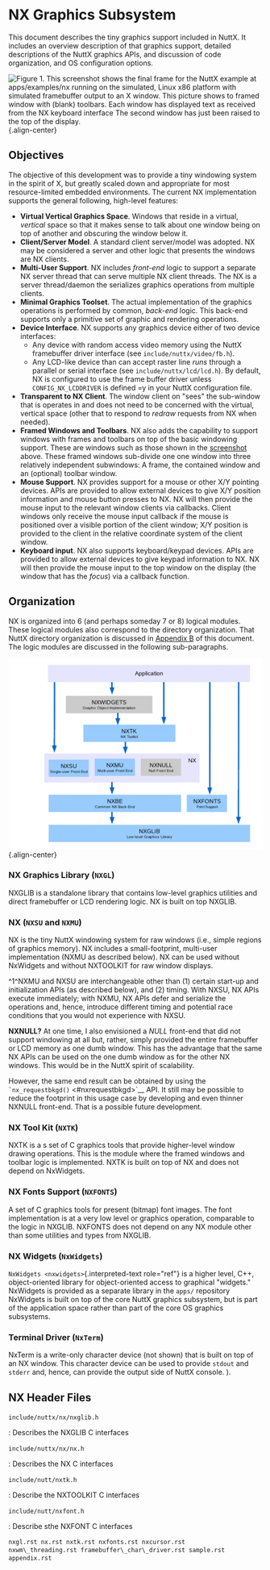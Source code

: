 NX Graphics Subsystem
=====================

This document describes the tiny graphics support included in NuttX. It
includes an overview description of that graphics support, detailed
descriptions of the NuttX graphics APIs, and discussion of code
organization, and OS configuration options.

![**Figure 1**. This screenshot shows the final frame for the NuttX
example at `apps/examples/nx` running on the simulated, Linux x86
platform with simulated framebuffer output to an X window. This picture
shows to framed window with (blank) toolbars. Each window has displayed
text as received from the NX keyboard interface The second window has
just been raised to the top of the
display.](NuttXScreenShot.jpg){.align-center}

Objectives
----------

The objective of this development was to provide a tiny windowing system
in the spirit of X, but greatly scaled down and appropriate for most
resource-limited embedded environments. The current NX implementation
supports the general following, high-level features:

-   **Virtual Vertical Graphics Space**. Windows that reside in a
    virtual, *vertical* space so that it makes sense to talk about one
    window being on top of another and obscuring the window below it.
-   **Client/Server Model**. A standard client server/model was adopted.
    NX may be considered a server and other logic that presents the
    windows are NX clients.
-   **Multi-User Support**. NX includes *front-end* logic to support a
    separate NX server thread that can serve multiple NX client threads.
    The NX is a server thread/daemon the serializes graphics operations
    from multiple clients.
-   **Minimal Graphics Toolset**. The actual implementation of the
    graphics operations is performed by common, *back-end* logic. This
    back-end supports only a primitive set of graphic and rendering
    operations.
-   **Device Interface**. NX supports any graphics device either of two
    device interfaces:
    -   Any device with random access video memory using the NuttX
        framebuffer driver interface (see `include/nuttx/video/fb.h`).
    -   Any LCD-like device than can accept raster line *runs* through a
        parallel or serial interface (see `include/nuttx/lcd/lcd.h`). By
        default, NX is configured to use the frame buffer driver unless
        `CONFIG_NX_LCDDRIVER` is defined =y in your NuttX configuration
        file.
-   **Transparent to NX Client**. The window client on \"sees\" the
    sub-window that is operates in and does not need to be concerned
    with the virtual, vertical space (other that to respond to *redraw*
    requests from NX when needed).
-   **Framed Windows and Toolbars**. NX also adds the capability to
    support windows with frames and toolbars on top of the basic
    windowing support. These are windows such as those shown in the
    [screenshot](#screenshot) above. These framed windows sub-divide one
    one window into three relatively independent subwindows: A frame,
    the contained window and an (optional) toolbar window.
-   **Mouse Support**. NX provides support for a mouse or other X/Y
    pointing devices. APIs are provided to allow external devices to
    give X/Y position information and mouse button presses to NX. NX
    will then provide the mouse input to the relevant window clients via
    callbacks. Client windows only receive the mouse input callback if
    the mouse is positioned over a visible portion of the client window;
    X/Y position is provided to the client in the relative coordinate
    system of the client window.
-   **Keyboard input**. NX also supports keyboard/keypad devices. APIs
    are provided to allow external devices to give keypad information to
    NX. NX will then provide the mouse input to the top window on the
    display (the window that has the *focus*) via a callback function.

Organization
------------

NX is organized into 6 (and perhaps someday 7 or 8) logical modules.
These logical modules also correspond to the directory organization.
That NuttX directory organization is discussed in [Appendix
B](#grapicsdirs) of this document. The logic modules are discussed in
the following sub-paragraphs.

![](NXOrganization.png){.align-center}

### NX Graphics Library (`NXGL`)

NXGLIB is a standalone library that contains low-level graphics
utilities and direct framebuffer or LCD rendering logic. NX is built on
top NXGLIB.

### NX (`NXSU` and `NXMU`)

NX is the tiny NuttX windowing system for raw windows (i.e., simple
regions of graphics memory). NX includes a small-footprint, multi-user
implementation (NXMU as described below). NX can be used without
NxWidgets and without NXTOOLKIT for raw window displays.

^1^NXMU and NXSU are interchangeable other than (1) certain start-up and
initialization APIs (as described below), and (2) timing. With NXSU, NX
APIs execute immediately; with NXMU, NX APIs defer and serialize the
operations and, hence, introduce different timing and potential race
conditions that you would not experience with NXSU.

**NXNULL?** At one time, I also envisioned a *NULL* front-end that did
not support windowing at all but, rather, simply provided the entire
framebuffer or LCD memory as one dumb window. This has the advantage
that the same NX APIs can be used on the one dumb window as for the
other NX windows. This would be in the NuttX spirit of scalability.

However, the same end result can be obtained by using the
`` `nx_requestbkgd() `` \<\#nxrequestbkgd\>\`\_\_ API. It still may be
possible to reduce the footprint in this usage case by developing and
even thinner NXNULL front-end. That is a possible future development.

### NX Tool Kit (`NXTK`)

NXTK is a s set of C graphics tools that provide higher-level window
drawing operations. This is the module where the framed windows and
toolbar logic is implemented. NXTK is built on top of NX and does not
depend on NxWidgets.

### NX Fonts Support (`NXFONTS`)

A set of C graphics tools for present (bitmap) font images. The font
implementation is at a very low level or graphics operation, comparable
to the logic in NXGLIB. NXFONTS does not depend on any NX module other
than some utilities and types from NXGLIB.

### NX Widgets (`NxWidgets`)

`NxWidgets <nxwidgets>`{.interpreted-text role="ref"} is a higher level,
C++, object-oriented library for object-oriented access to graphical
\"widgets.\" NxWidgets is provided as a separate library in the `apps/`
repository NxWidgets is built on top of the core NuttX graphics
subsystem, but is part of the application space rather than part of the
core OS graphics subsystems.

### Terminal Driver (`NxTerm`)

NxTerm is a write-only character device (not shown) that is built on top
of an NX window. This character device can be used to provide `stdout`
and `stderr` and, hence, can provide the output side of NuttX console.
).

NX Header Files
---------------

`include/nuttx/nx/nxglib.h`

:   Describes the NXGLIB C interfaces

`include/nuttx/nx/nx.h`

:   Describes the NX C interfaces

`include/nutt/nxtk.h`

:   Describe the NXTOOLKIT C interfaces

`include/nutt/nxfont.h`

:   Describe sthe NXFONT C interfaces

    nxgl.rst nx.rst nxtk.rst nxfonts.rst nxcursor.rst
    nxwm\_threading.rst framebuffer\_char\_driver.rst sample.rst
    appendix.rst
